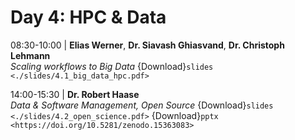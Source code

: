 # Day 4: HPC & Data

08:30-10:00 | **Elias Werner**, **Dr. Siavash Ghiasvand**, **Dr. Christoph Lehmann** \
*Scaling workflows to Big Data* {Download}`slides <./slides/4.1_big_data_hpc.pdf>` 

14:00-15:30 | **Dr. Robert Haase** \
*Data & Software Management, Open Source* {Download}`slides <./slides/4.2_open_science.pdf>` {Download}`pptx <https://doi.org/10.5281/zenodo.15363083>`


